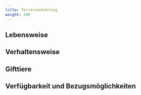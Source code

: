 ```yaml
---
title: Terrarienhaltung
weight: 200
---
```


## Lebensweise 

## Verhaltensweise

## Gifttiere

## Verfügbarkeit und Bezugsmöglichkeiten

